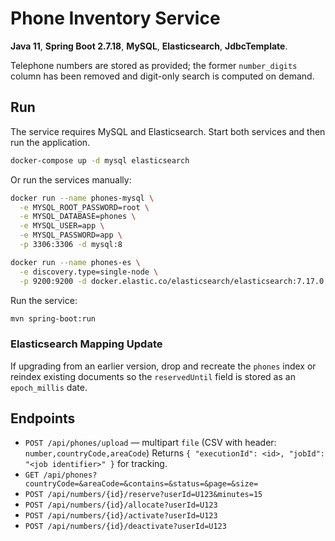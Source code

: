 # Phone Inventory Service

**Java 11**, **Spring Boot 2.7.18**, **MySQL**, **Elasticsearch**, **JdbcTemplate**.

Telephone numbers are stored as provided; the former `number_digits` column has been removed and digit-only search is computed on demand.

## Run
The service requires MySQL and Elasticsearch. Start both services and then run the application.

```bash
docker-compose up -d mysql elasticsearch
```

Or run the services manually:

```bash
docker run --name phones-mysql \
  -e MYSQL_ROOT_PASSWORD=root \
  -e MYSQL_DATABASE=phones \
  -e MYSQL_USER=app \
  -e MYSQL_PASSWORD=app \
  -p 3306:3306 -d mysql:8

docker run --name phones-es \
  -e discovery.type=single-node \
  -p 9200:9200 -d docker.elastic.co/elasticsearch/elasticsearch:7.17.0
```

Run the service:
```bash
mvn spring-boot:run
```

### Elasticsearch Mapping Update

If upgrading from an earlier version, drop and recreate the `phones` index or reindex existing documents so the `reservedUntil` field is stored as an `epoch_millis` date.

## Endpoints
- `POST /api/phones/upload` — multipart `file` (CSV with header: `number,countryCode,areaCode`)
  Returns `{ "executionId": <id>, "jobId": "<job identifier>" }` for tracking.
- `GET /api/phones?countryCode=&areaCode=&contains=&status=&page=&size=`
- `POST /api/numbers/{id}/reserve?userId=U123&minutes=15`
- `POST /api/numbers/{id}/allocate?userId=U123`
- `POST /api/numbers/{id}/activate?userId=U123`
- `POST /api/numbers/{id}/deactivate?userId=U123`

